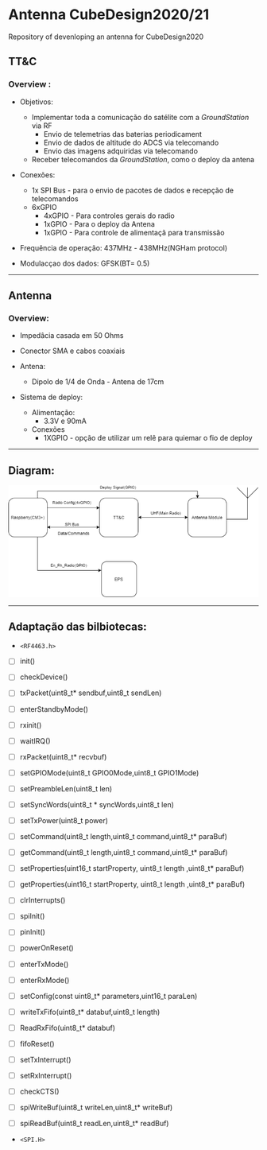 # Antenna CubeDesign2020/21

Repository of devenloping an antenna for CubeDesign2020


## TT&C

### Overview :
* Objetivos:
  * Implementar  toda a comunicação do satélite com a *GroundStation* via RF
     * Envio de telemetrias  das baterias periodicament
     * Envio  de dados de altitude do ADCS via telecomando
     * Envio das imagens adquiridas via telecomando
  * Receber telecomandos da *GroundStation*, como o deploy da antena

* Conexões:

  * 1x SPI Bus - para o envio de pacotes de dados e recepção de telecomandos
  * 6xGPIO
    * 4xGPIO - Para controles gerais do radio
    * 1xGPIO - Para o deploy da Antena
    * 1xGPIO - Para controle de alimentaçã para transmissão

* Frequência de operação: 437MHz - 438MHz(NGHam protocol)
* Modulacçao dos dados: GFSK(BT= 0.5)
 ---
 ## Antenna
 
 ### Overview: 
* Impedâcia casada em 50 Ohms
* Conector SMA e cabos coaxiais
* Antena:
  * Dipolo de 1/4 de Onda - Antena de 17cm
  
* Sistema de deploy:
  * Alimentação:
    * 3.3V e 90mA
  * Conexões
    * 1XGPIO - opção de utilizar um relê para quiemar o fio de deploy
---
## Diagram:

![](https://github.com/Bruno-Messias/Antenna_CubeDesign2020/blob/master/Documents/Overview_TT%26C/diagrams/Systeam.png)

---
## Adaptação das bilbiotecas:

* `<RF4463.h>`

- [ ] init()
- [ ] checkDevice()
- [ ] txPacket(uint8_t* sendbuf,uint8_t sendLen)
- [ ] enterStandbyMode()
- [ ] rxinit()
- [ ] waitIRQ()
- [ ] rxPacket(uint8_t* recvbuf)
- [ ] setGPIOMode(uint8_t GPIO0Mode,uint8_t GPIO1Mode)
- [ ] setPreambleLen(uint8_t len)
- [ ] setSyncWords(uint8_t * syncWords,uint8_t len)
- [ ] setTxPower(uint8_t power)
- [ ] setCommand(uint8_t length,uint8_t command,uint8_t* paraBuf)
- [ ] getCommand(uint8_t length,uint8_t command,uint8_t* paraBuf)
- [ ] setProperties(uint16_t startProperty, uint8_t length ,uint8_t* paraBuf)
- [ ] getProperties(uint16_t startProperty, uint8_t length ,uint8_t* paraBuf)
- [ ] clrInterrupts()
- [ ] spiInit()
- [ ] pinInit()
- [ ] powerOnReset()
- [ ] enterTxMode()
- [ ] enterRxMode()
- [ ] setConfig(const uint8_t* parameters,uint16_t paraLen)
- [ ] writeTxFifo(uint8_t* databuf,uint8_t length)
- [ ] ReadRxFifo(uint8_t* databuf)
- [ ] fifoReset()
- [ ] setTxInterrupt()
- [ ] setRxInterrupt()
- [ ] checkCTS()
- [ ] spiWriteBuf(uint8_t writeLen,uint8_t* writeBuf)
- [ ] spiReadBuf(uint8_t readLen,uint8_t* readBuf)


* `<SPI.H>`


